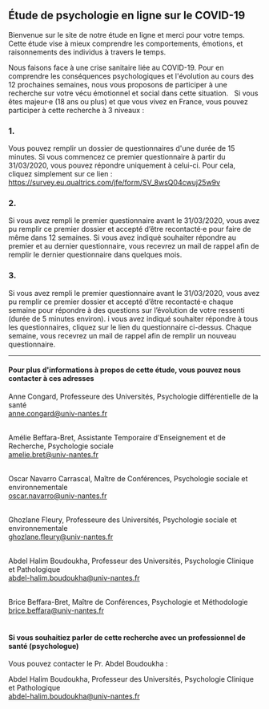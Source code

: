 ## Étude de psychologie en ligne sur le COVID-19

Bienvenue sur le site de notre étude en ligne et merci pour votre temps. Cette étude vise à mieux comprendre les comportements, émotions, et raisonnements des individus à travers le temps. 

Nous faisons face à une crise sanitaire liée au COVID-19. Pour en comprendre les conséquences psychologiques et l'évolution au cours des 12 prochaines semaines, nous vous proposons de participer à une recherche sur votre vécu émotionnel et social dans cette situation.
 
Si vous êtes majeur·e (18 ans ou plus) et que vous vivez en France, vous pouvez participer à cette recherche à 3 niveaux :

### 1.

Vous pouvez remplir un dossier de questionnaires d'une durée de 15 minutes. Si vous commencez ce premier questionnaire à partir du 31/03/2020, vous pouvez répondre uniquement à celui-ci. Pour cela, cliquez simplement sur ce lien :  <a href="https://survey.eu.qualtrics.com/jfe/form/SV_8wsQ04cwuj25w9v" target="_blank">https://survey.eu.qualtrics.com/jfe/form/SV_8wsQ04cwuj25w9v</a> 

### 2.

Si vous avez rempli le premier questionnaire avant le 31/03/2020, vous avez pu remplir ce premier dossier et accepté d’être recontacté·e pour faire de même dans 12 semaines. Si vous avez indiqué souhaiter répondre au premier et au dernier questionnaire, vous recevrez un mail de rappel afin de remplir le dernier questionnaire dans quelques mois. 

### 3.

Si vous avez rempli le premier questionnaire avant le 31/03/2020, vous avez pu remplir ce premier dossier et accepté d’être recontacté·e chaque semaine pour répondre à des questions sur l’évolution de votre ressenti (durée de 5 minutes environ). i vous avez indiqué souhaiter répondre à tous les questionnaires, cliquez sur le lien du questionnaire ci-dessus. Chaque semaine, vous recevrez un mail de rappel afin de remplir un nouveau questionnaire. 

---

#### Pour plus d'informations à propos de cette étude, vous pouvez nous contacter à ces adresses

Anne Congard, Professeure des Universités, Psychologie différentielle de la santé <br/>
<a href="mailto:anne.congard@univ-nantes.fr">anne.congard@univ-nantes.fr</a> <br/><br/>

Amélie Beffara-Bret, Assistante Temporaire d'Enseignement et de Recherche, Psychologie sociale <br/>
<a href="mailto:amelie.bret@univ-nantes.fr">amelie.bret@univ-nantes.fr</a> <br/><br/>

Oscar Navarro Carrascal, Maître de Conférences, Psychologie sociale et environnementale <br/>
<a href="mailto:oscar.navarro@univ-nantes.fr">oscar.navarro@univ-nantes.fr</a> <br/><br/>

Ghozlane Fleury, Professeure des Universités, Psychologie sociale et environnementale <br/>
<a href="mailto:ghozlane.fleury@univ-nantes.fr">ghozlane.fleury@univ-nantes.fr</a> <br/><br/>

Abdel Halim Boudoukha, Professeur des Universités, Psychologie Clinique et Pathologique <br/>
<a href="mailto:abdel-halim.boudoukha@univ-nantes.fr">abdel-halim.boudoukha@univ-nantes.fr</a> <br/><br/>

Brice Beffara-Bret, Maître de Conférences, Psychologie et Méthodologie  <br/>
<a href="mailto:brice.beffara@univ-nantes.fr">brice.beffara@univ-nantes.fr</a> <br/><br/>

#### Si vous souhaitiez parler de cette recherche avec un professionnel de santé (psychologue)
Vous pouvez contacter le Pr. Abdel Boudoukha :

Abdel Halim Boudoukha, Professeur des Universités, Psychologie Clinique et Pathologique <br/>
<a href="mailto:abdel-halim.boudoukha@univ-nantes.fr">abdel-halim.boudoukha@univ-nantes.fr</a>
